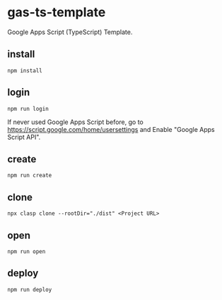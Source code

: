 # gas-ts-template

Google Apps Script (TypeScript) Template.

## install

```
npm install
```

## login

```
npm run login
```

If never used Google Apps Script before, go to <https://script.google.com/home/usersettings> and Enable "Google Apps Script API".

## create

```
npm run create
```

## clone

```
npx clasp clone --rootDir="./dist" <Project URL>
````

## open

```
npm run open
```

## deploy

```
npm run deploy
```
